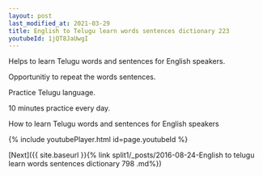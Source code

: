 ```yaml
---
layout: post
last_modified_at: 2021-03-29
title: English to Telugu learn words sentences dictionary 223 
youtubeId: 1jQT8JaUwgI
---
```

 
 
Helps to learn Telugu words and sentences for English speakers.

Opportunitiy to repeat the words sentences. 

Practice Telugu language. 
 
10 minutes practice every day. 
 
How to learn Telugu words and sentences for English speakers 
 
{% include youtubePlayer.html id=page.youtubeId %}
 
 
[Next]({{ site.baseurl }}{% link  split1/_posts/2016-08-24-English to telugu learn words sentences dictionary 798 .md%})
 
